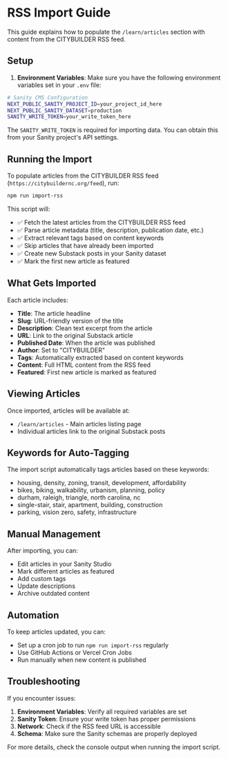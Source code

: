 # RSS Import Guide

This guide explains how to populate the `/learn/articles` section with content from the CITYBUILDER RSS feed.

## Setup

1. **Environment Variables**: Make sure you have the following environment variables set in your `.env` file:

```bash
# Sanity CMS Configuration
NEXT_PUBLIC_SANITY_PROJECT_ID=your_project_id_here
NEXT_PUBLIC_SANITY_DATASET=production
SANITY_WRITE_TOKEN=your_write_token_here
```

The `SANITY_WRITE_TOKEN` is required for importing data. You can obtain this from your Sanity project's API settings.

## Running the Import

To populate articles from the CITYBUILDER RSS feed (`https://citybuildernc.org/feed`), run:

```bash
npm run import-rss
```

This script will:
- ✅ Fetch the latest articles from the CITYBUILDER RSS feed
- ✅ Parse article metadata (title, description, publication date, etc.)
- ✅ Extract relevant tags based on content keywords
- ✅ Skip articles that have already been imported
- ✅ Create new Substack posts in your Sanity dataset
- ✅ Mark the first new article as featured

## What Gets Imported

Each article includes:

- **Title**: The article headline
- **Slug**: URL-friendly version of the title
- **Description**: Clean text excerpt from the article
- **URL**: Link to the original Substack article
- **Published Date**: When the article was published
- **Author**: Set to "CITYBUILDER"
- **Tags**: Automatically extracted based on content keywords
- **Content**: Full HTML content from the RSS feed
- **Featured**: First new article is marked as featured

## Viewing Articles

Once imported, articles will be available at:
- `/learn/articles` - Main articles listing page
- Individual articles link to the original Substack posts

## Keywords for Auto-Tagging

The import script automatically tags articles based on these keywords:
- housing, density, zoning, transit, development, affordability
- bikes, biking, walkability, urbanism, planning, policy
- durham, raleigh, triangle, north carolina, nc
- single-stair, stair, apartment, building, construction
- parking, vision zero, safety, infrastructure

## Manual Management

After importing, you can:
- Edit articles in your Sanity Studio
- Mark different articles as featured
- Add custom tags
- Update descriptions
- Archive outdated content

## Automation

To keep articles updated, you can:
- Set up a cron job to run `npm run import-rss` regularly
- Use GitHub Actions or Vercel Cron Jobs
- Run manually when new content is published

## Troubleshooting

If you encounter issues:

1. **Environment Variables**: Verify all required variables are set
2. **Sanity Token**: Ensure your write token has proper permissions
3. **Network**: Check if the RSS feed URL is accessible
4. **Schema**: Make sure the Sanity schemas are properly deployed

For more details, check the console output when running the import script.
